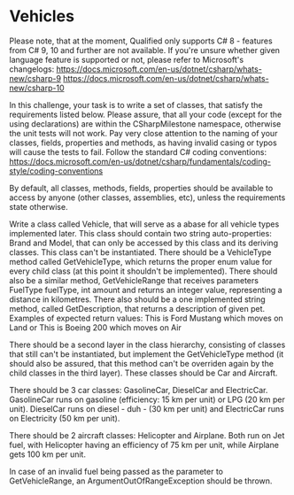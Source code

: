 # Vehicles

Please note, that at the moment, Qualified only supports C# 8 - features from C# 9, 10 and further are not available. If you're unsure whether given language feature is supported or not, please refer to Microsoft's changelogs:
https://docs.microsoft.com/en-us/dotnet/csharp/whats-new/csharp-9
https://docs.microsoft.com/en-us/dotnet/csharp/whats-new/csharp-10

In this challenge, your task is to write a set of classes, that satisfy the requirements listed below. Please assure, that all your code (except for the using declarations) are within the CSharpMilestone namespace, otherwise the unit tests will not work. Pay very close attention to the naming of your classes, fields, properties and methods, as having invalid casing or typos will cause the tests to fail. Follow the standard C# coding conventions: https://docs.microsoft.com/en-us/dotnet/csharp/fundamentals/coding-style/coding-conventions

By default, all classes, methods, fields, properties should be available to access by anyone (other classes, assemblies, etc), unless the requirements state otherwise.

Write a class called Vehicle, that will serve as a abase for all vehicle types implemented later. This class should contain two string auto-properties: Brand and Model, that can only be accessed by this class and its deriving classes. This class can't be instantiated. There should be a VehicleType method called GetVehicleType, which returns the proper enum value for every child class (at this point it shouldn't be implemented). There should also be a similar method, GetVehicleRange that receives parameters FuelType fuelType, int amount and returns an integer value, representing a distance in kilometres. There also should be a one implemented string method, called GetDescription, that returns a description of given pet. Examples of expected return values: This is Ford Mustang which moves on Land or This is Boeing 200 which moves on Air

There should be a second layer in the class hierarchy, consisting of classes that still can't be instantiated, but implement the GetVehicleType method (it should also be assured, that this method can't be overriden again by the child classes in the third layer). These classes should be Car and Aircraft.

There should be 3 car classes: GasolineCar, DieselCar and ElectricCar. GasolineCar runs on gasoline (efficiency: 15 km per unit) or LPG (20 km per unit). DieselCar runs on diesel - duh - (30 km per unit) and ElectricCar runs on Electricity (50 km per unit).

There should be 2 aircraft classes: Helicopter and Airplane. Both run on Jet fuel, with Helicopter having an efficiency of 75 km per unit, while Airplane gets 100 km per unit.

In case of an invalid fuel being passed as the parameter to GetVehicleRange, an ArgumentOutOfRangeException should be thrown.